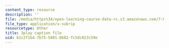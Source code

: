 ```yaml
---
content_type: resource
description: ''
file: /media/https%3A/open-learning-course-data-rc.s3.amazonaws.com/7-012-introduction-to-biology-fall-2004/61c2f1b47b7558018682fc5dc023c59e_Rqs_zVh5sr8.vtt
file_type: application/x-subrip
resourcetype: Other
title: 3play caption file
uid: 61c2f1b4-7b75-5801-8682-fc5dc023c59e
---
```


